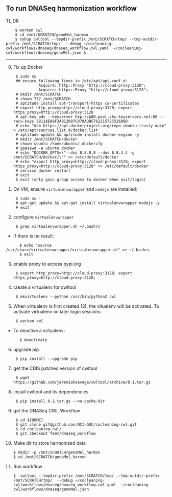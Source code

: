 To run DNASeq harmonization workflow
------------------------------------
TL;DR

        $ workon cwl
        $ cd /mnt/SCRATCH/genoMel_harmon
        $ nohup cwltool --tmpdir-prefix /mnt/SCRATCH/tmp/ --tmp-outdir-prefix /mnt/SCRATCH/tmp/  --debug ~/cocleaning-cwl/workflows/dnaseq/dnaseq_workflow.cwl.yaml  ~/cocleaning-cwl/workflows/dnaseq/genoMel.json &

---
0. Fix up Docker

        $ sudo su
        ## ensure following lines in /etc/apt/apt.conf.d:
                  Acquire::http::Proxy "http://cloud-proxy:3128";
                  Acquire::https::Proxy "http://cloud-proxy:3128";
        # mkdir /mnt/SCRATCH
        # chown 777 /mnt/SCRATCH
        # aptitude install apt-transport-https ca-certificates
        # export http_proxy=http://cloud-proxy:3128; export https_proxy=http://cloud-proxy:3128
        # apt-key adv --keyserver hkp://p80.pool.sks-keyservers.net:80 --recv-keys 58118E89F3A912897C070ADBF76221572C52609D
        # echo "deb https://apt.dockerproject.org/repo ubuntu-trusty main" > /etc/apt/sources.list.d/docker.list
        # aptitude update && aptitude install docker-engine -y
        # mkdir /mnt/SCRATCH/docker
        # chown ubuntu /home/ubuntu/.dockercfg
        # gpasswd -a ubuntu docker
        # echo "DOCKER_OPTS=\"--dns 8.8.8.8 --dns 8.8.4.4 -g /mnt/SCRATCH/docker/\"" >> /etc/default/docker
        # echo "export http_proxy=http://cloud-proxy:3128; export https_proxy=http://cloud-proxy:3128" >> /etc/default/docker
        # service docker restart
        # exit
        $ exit (only gain group access to docker when exit/login)

1. On VM, ensure `virtualenvwrapper` and `nodejs` are installed:

        $ sudo su -
        # apt-get update && apt-get install virtualenvwrapper nodejs -y
        # exit

2. configure `virtualenvwrapper`

        $ grep virtualenvwrapper.sh ~/.bashrc

  * if there is no result:

  ```
        $ echo "source /usr/share/virtualenvwrapper/virtualenvwrapper.sh" >> ~/.bashrc
        $ exit
  ```

3. enable proxy to access pypi.org

        $ export http_proxy=http://cloud-proxy:3128; export https_proxy=http://cloud-proxy:3128;

4. create a virtualenv for cwltool

        $ mkvirtualenv --python /usr/bin/python2 cwl

5. When virtualenv is first created (3), the vitualenv will be activated. To activate virtualenv on later login sessions:

        $ workon cwl

  * To deactive a virtualenv:
  
  ```
        $ deactivate
  ```

6. upgrade pip

        $ pip install --upgrade pip

7. get the CDIS patched version of cwltool

        $ wget https://github.com/jeremiahsavage/cwltool/archive/0.1.tar.gz

8. install cwltool and its dependencies

        $ pip install 0.1.tar.gz --no-cache-dir

9. get the DNASeq CWL Workflow

        $ cd ${HOME}
        $ git clone git@github.com:NCI-GDC/cocleaning-cwl.git
        $ cd cocleaning-cwl/
        $ git checkout feat/dnaseq_workflow

10. Make dir to store harmonized data

        $ mkdir -p /mnt/SCRATCH/genoMel_harmon
        $ cd /mnt/SCRATCH/genoMel_harmon

11. Run workflow

        $  cwltool --tmpdir-prefix /mnt/SCRATCH/tmp/ --tmp-outdir-prefix /mnt/SCRATCH/tmp/  --debug ~/cocleaning-cwl/workflows/dnaseq/dnaseq_workflow.cwl.yaml  ~/cocleaning-cwl/workflows/dnaseq/genoMel.json
